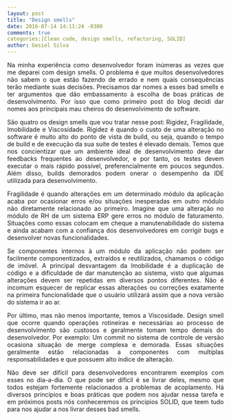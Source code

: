 ```yaml
---
layout: post
title: "Design smells"
date: 2016-07-14 14:11:24 -0300
comments: true
categories:[Clean code, design smells, refactoring, SOLID] 
author: Gesiel Silva
---
```


<p align="justify">
    Na minha experiência como desenvolvedor foram inúmeras as vezes que me deparei com design smells. O problema é que muitos desenvolvedores não sabem o que estão fazendo de errado e nem quais consequências terão mediante suas decisões. Precisamos dar nomes a esses bad smells e ter argumentos que dão embassamento à escolha de boas práticas de desenvolvimento. Por isso que como primeiro post do blog decidi dar nomes aos principais mau cheiros do desenvolvimento de software.
</p>
<p align="justify">
	São quatro os design smells que vou tratar nesse post: Rigidez, Fragilidade, Imobilidade e Viscosidade.
	Rigidez é quando o custo de uma alteração no software é muito alto do ponto de vista de build, ou seja, quando o tempo de build e de execução da sua suíte de testes é elevado demais. Temos que nos concientizar que um ambiente ideal de desenvolvimento deve dar feedbacks frequentes ao desenvolvedor, e por tanto, os testes devem executar o mais rápido possível, preferencialmente em poucos segundos. Além disso, builds demorados podem onerar o desempenho da IDE utilizada para desenvolvimento.
</p>
<p align="justify">
	Fragilidade é quando alterações em um determinado módulo da aplicação acaba por ocasionar erros e/ou situações inesperadas em outro módulo não diretamente relacionado ao primeiro. Imagine que uma alteração no módulo de RH de um sistema ERP gere erros no módulo de faturamento. Situações como essas colocam em cheque a manutenabilidade do sistema e ainda acabam com a confiança dos desenvolvedores em corrigir bugs e desenvolver novas funcionalidades.
</p>
<p align="justify">
	Se componentes internos à um módulo da aplicação não podem ser facilmente componentizados, extraídos e reutilizados, chamamos o código de imóvel. A principal desvantagem da Imobilidade é a duplicação de código e a dificuldade de dar manutenção ao sistema, visto que algumas alterações devem ser repetidas em diversos pontos diferentes. Não é incomum esquecer de replicar essas alterações ou correções exatamente na primeira funcionalidade que o usuário utilizará assim que a nova versão do sistema ir ao ar.
</p>
<p align="justify">
	Por último, mas não menos importante, temos a Viscosidade. Design smell que ocorre quando operações rotineiras e necessárias ao processo de desenvolvimento são custosos e geralmente tomam tempo demais do desenvolvedor. Por exemplo: Um commit no sistema de controle de versão ocasiona situação de merge complexa e demorada. Essas situações geralmente estão relacionadas a componentes com multiplas responsabilidades e que possuem alto índice de alteração.
</p>
<p align="justify">
	Não deve ser difícil para desenvolvedores encontrarem exemplos com esses no dia-a-dia. O que pode ser díficil é se livrar deles, mesmo que todos estejam fortemente relacionados a problemas de acoplamento. Há diversos princípios e boas práticas que podem nos ajudar nessa tarefa e em próximos posts nós conheceremos os príncipios SOLID, que teem tudo para nos ajudar a nos livrar desses bad smells.
</p>
